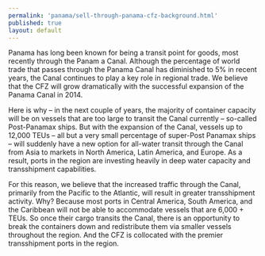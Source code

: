 ```yaml
---
permalink: 'panama/sell-through-panama-cfz-background.html'
published: true
layout: default
---
```

Panama has long been known for being a transit point for goods, most recently through the Panam	a Canal. Although the percentage of world trade that passes through the Panama Canal has diminished to 5% in recent years, the Canal continues to play a key role in regional trade. We believe that the CFZ will grow dramatically with the successful expansion of the Panama Canal in 2014.

Here is why – in the next couple of years, the majority of container capacity will be on vessels that are too large to transit the Canal currently – so-called Post-Panamax ships. But with the expansion of the Canal, vessels up to 12,000 TEUs – all but a very small percentage of super-Post Panamax ships – will suddenly have a new option for all-water transit through the Canal from Asia to markets in North America, Latin America, and Europe. As a result, ports in the region are investing heavily in deep water capacity and transshipment capabilities.

For this reason, we believe that the increased traffic through the Canal, primarily from the Pacific to the Atlantic, will result in greater transshipment activity. Why? Because most ports in Central America, South America, and the Caribbean will not be able to accommodate vessels that are 6,000 + TEUs. So once their cargo transits the Canal, there is an opportunity to break the containers down and redistribute them via smaller vessels throughout the region. And the CFZ is collocated with the premier transshipment ports in the region.
